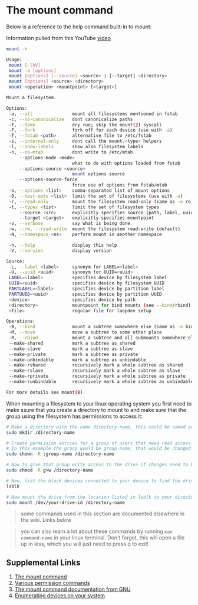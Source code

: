 # The mount command

Below is a reference to the help command built-in to mount:

Information pulled from this YouTube [video](https://www.youtube.com/watch?v=-HycpQEFESY)

```bash
mount -h

Usage:
 mount [-lhV]
 mount -a [options]
 mount [options] [--source] <source> | [--target] <directory>
 mount [options] <source> <directory>
 mount <operation> <mountpoint> [<target>]

Mount a filesystem.

Options:
 -a, --all               mount all filesystems mentioned in fstab
 -c, --no-canonicalize   dont canonicalize paths
 -f, --fake              dry run; skip the mount(2) syscall
 -F, --fork              fork off for each device (use with -a)
 -T, --fstab <path>      alternative file to /etc/fstab
 -i, --internal-only     dont call the mount.<type> helpers
 -l, --show-labels       show also filesystem labels
 -n, --no-mtab           dont write to /etc/mtab
     --options-mode <mode>
                         what to do with options loaded from fstab
     --options-source <source>
                         mount options source
     --options-source-force
                         force use of options from fstab/mtab
 -o, --options <list>    comma-separated list of mount options
 -O, --test-opts <list>  limit the set of filesystems (use with -a)
 -r, --read-only         mount the filesystem read-only (same as -o ro)
 -t, --types <list>      limit the set of filesystem types
     --source <src>      explicitly specifies source (path, label, uuid)
     --target <target>   explicitly specifies mountpoint
 -v, --verbose           say what is being done
 -w, --rw, --read-write  mount the filesystem read-write (default)
 -N, --namespace <ns>    perform mount in another namespace

 -h, --help              display this help
 -V, --version           display version

Source:
 -L, --label <label>     synonym for LABEL=<label>
 -U, --uuid <uuid>       synonym for UUID=<uuid>
 LABEL=<label>           specifies device by filesystem label
 UUID=<uuid>             specifies device by filesystem UUID
 PARTLABEL=<label>       specifies device by partition label
 PARTUUID=<uuid>         specifies device by partition UUID
 <device>                specifies device by path
 <directory>             mountpoint for bind mounts (see --bind/rbind)
 <file>                  regular file for loopdev setup

Operations:
 -B, --bind              mount a subtree somewhere else (same as -o bind)
 -M, --move              move a subtree to some other place
 -R, --rbind             mount a subtree and all submounts somewhere else
 --make-shared           mark a subtree as shared
 --make-slave            mark a subtree as slave
 --make-private          mark a subtree as private
 --make-unbindable       mark a subtree as unbindable
 --make-rshared          recursively mark a whole subtree as shared
 --make-rslave           recursively mark a whole subtree as slave
 --make-rprivate         recursively mark a whole subtree as private
 --make-runbindable      recursively mark a whole subtree as unbindable

For more details see mount(8).
```

When mounting a filesystem to your linux operating system you first need to make ssure that you create a directory to mount to and make sure that the group using the filesystem has permissions to access it:

```bash
# Make a directory with the name directory-name, this could be named anything
sudo mkdir /directory-name

# Create permission entries for a group of users that need read access to this directory
# In this example the group would be group-name, that would be changed to match the target group
sudo chown -R :group-name /directory-name

# Now to give that group write access to the drive if changes need to be made
sudo chmod -R g+w /directory-name

# Now, list the block devices connected to your device to find the drive you are trying to mount
lsblk

# Now mount the drive from the location listed in lsblk to your directory you made earlier
sudo mount /dev/your-drive-id /directory-name
```

> some commands used in this section are documented elsewhere in the wiki. Links below

> you can also learn a lot about these commands by running ```man command-name``` in your linux terminal. Don't forget, this will open a file up in less, which you will just need to press q to exit!
## Supplemental Links
1. [The mount command](../linux-wiki/mount.md)
1. [Various permission commands](../linux-wiki/permissions.md)
1. [The mount command documentation from GNU](https://www.gnu.org/software/coreutils/manual/html_node/chmod-invocation.html#chmod-invocation)
1. [Enumerating devices on your system](../linux-wiki/enumerating-devices.md)

